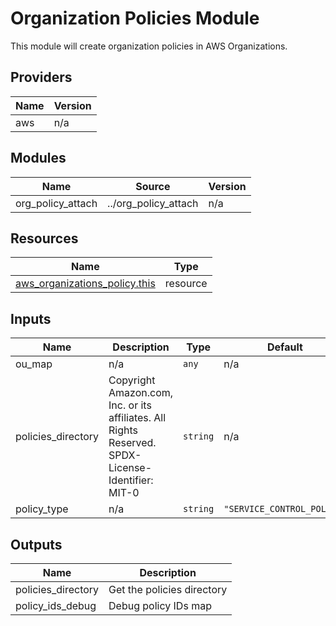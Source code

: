 # Organization Policies Module

This module will create organization policies in AWS Organizations.

<!-- BEGIN_TF_DOCS -->

## Providers

| Name | Version |
|------|---------|
| aws | n/a |

## Modules

| Name | Source | Version |
|------|--------|---------|
| org\_policy\_attach | ../org_policy_attach | n/a |

## Resources

| Name | Type |
|------|------|
| [aws_organizations_policy.this](https://registry.terraform.io/providers/hashicorp/aws/latest/docs/resources/organizations_policy) | resource |

## Inputs

| Name | Description | Type | Default | Required |
|------|-------------|------|---------|:--------:|
| ou\_map | n/a | `any` | n/a | yes |
| policies\_directory | Copyright Amazon.com, Inc. or its affiliates. All Rights Reserved. SPDX-License-Identifier: MIT-0 | `string` | n/a | yes |
| policy\_type | n/a | `string` | `"SERVICE_CONTROL_POLICY"` | no |

## Outputs

| Name | Description |
|------|-------------|
| policies\_directory | Get the policies directory |
| policy\_ids\_debug | Debug policy IDs map |
<!-- END_TF_DOCS -->
